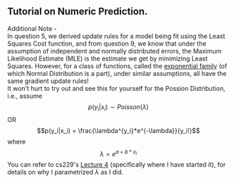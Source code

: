 ## Tutorial on Numeric Prediction.

Additional Note - <br>
In question 5, we derived update rules for a model being fit using the Least Squares Cost function, and from question 9, we know that under the assumption of independent and normally distributed errors, the Maximum Likelihood Estimate (MLE) is the estimate we get by minimizing Least Squares. However, for a class of functions, called the <a href="https://en.wikipedia.org/wiki/Exponential_family">exponential family</a> (of which Normal Distribution is a part), under similar assumptions, all have the same gradient update rules! <br>
It won't hurt to try out and see this for yourself for the Possion Distribution, i.e., assume <br>
$$ p(y_i|x_i) \sim Poisson(\lambda) $$
OR
$$p(y_i|x_i) = \frac{\lambda^{y_i}*e^{-\lambda}}{y_i!}$$
where <br>
$$\lambda = e^{a + b*x_i}$$
You can refer to cs229's <a href="https://youtu.be/iZTeva0WSTQ?si=sZVZeiaRc5fgwIvD&t=2899">Lecture 4</a> (specifically where I have started it), for details on why I parametrized $\lambda$ as I did. 
